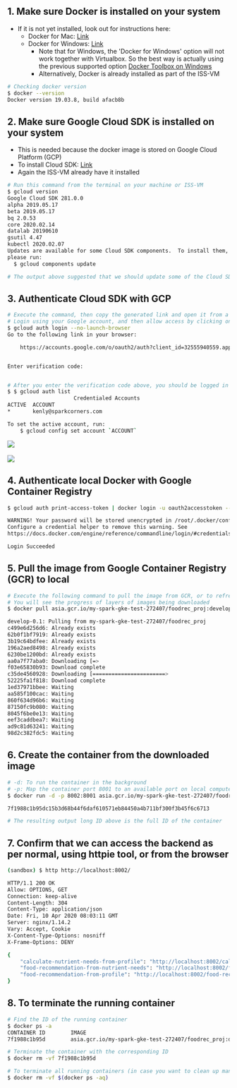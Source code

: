 ## 1. Make sure Docker is installed on your system
* If it is not yet installed, look out for instructions here:
    * Docker for Mac: [Link](https://docs.docker.com/docker-for-mac/)
    * Docker for Windows: [Link](https://docs.docker.com/docker-for-windows/)
        * Note that for Windows, the 'Docker for Windows' option will not work together with Virtualbox. So the best way is actually using the previous supported option [Docker Toolbox on Windows](https://docs.docker.com/toolbox/toolbox_install_windows/)
        * Alternatively, Docker is already installed as part of the ISS-VM

```bash
# Checking docker version
$ docker --version
Docker version 19.03.8, build afacb8b
```

## 2. Make sure Google Cloud SDK is installed on your system
* This is needed because the docker image is stored on Google Cloud Platform (GCP)
* To install Cloud SDK: [Link](https://cloud.google.com/sdk/install)
* Again the ISS-VM already have it installed

```bash
# Run this command from the terminal on your machine or ISS-VM
$ gcloud version
Google Cloud SDK 281.0.0
alpha 2019.05.17
beta 2019.05.17
bq 2.0.53
core 2020.02.14
datalab 20190610
gsutil 4.47
kubectl 2020.02.07
Updates are available for some Cloud SDK components.  To install them,
please run:
  $ gcloud components update

# The output above suggested that we should update some of the Cloud SDK components, but that is ok
```

## 3. Authenticate Cloud SDK with GCP
```bash
# Execute the command, then copy the generated link and open it from a browser. (Screenshots below)
# Login using your Google account, and then allow access by clicking on the 'Allow' button, then copy the verfication code form the resulting page back here:
$ gcloud auth login --no-launch-browser
Go to the following link in your browser:

    https://accounts.google.com/o/oauth2/auth?client_id=32555940559.apps.googleusercontent.com&redirect_uri=urn%3Aietf%3Awg%3Aoauth%3A2.0%3Aoob&scope=https%3A%2F%2Fwww.googleapis.com%2Fauth%2Fuserinfo.email+https%3A%2F%2Fwww.googleapis.com%2Fauth%2Fcloud-platform+https%3A%2F%2Fwww.googleapis.com%2Fauth%2Fappengine.admin+https%3A%2F%2Fwww.googleapis.com%2Fauth%2Fcompute+https%3A%2F%2Fwww.googleapis.com%2Fauth%2Faccounts.reauth&code_challenge=W_91qoiR9TyFXX0V6Y5YDJaN0gHBfIcnCET9UT3o0j0&code_challenge_method=S256&access_type=offline&response_type=code&prompt=select_account


Enter verification code: 


# After you enter the verification code above, you should be logged in successfully. You can confirm that by running:
$ $ gcloud auth list
                     Credentialed Accounts
ACTIVE  ACCOUNT
*       kenly@sparkcorners.com

To set the active account, run:
    $ gcloud config set account `ACCOUNT`
```

<img src="../static/Cloud SDK - Login.png"
     style="display: block;" />
     <br>
<img src="../static/Cloud SDK - Code.png"
     style="display: block;" />

## 4. Authenticate local Docker with Google Container Registry
```bash
$ gcloud auth print-access-token | docker login -u oauth2accesstoken --password-stdin https://asia.gcr.io

WARNING! Your password will be stored unencrypted in /root/.docker/config.json.
Configure a credential helper to remove this warning. See
https://docs.docker.com/engine/reference/commandline/login/#credentials-store

Login Succeeded
```

## 5. Pull the image from Google Container Registry (GCR) to local
```bash
# Execute the following command to pull the image from GCR, or to refresh the local image if it is updated from GCR
# You will see the progress of layers of images being downloaded
$ docker pull asia.gcr.io/my-spark-gke-test-272407/foodrec_proj:develop-0.1

develop-0.1: Pulling from my-spark-gke-test-272407/foodrec_proj
c499e6d256d6: Already exists 
62b0f1bf7919: Already exists 
3b19c64bdfee: Already exists 
196a2aed8498: Already exists 
6230be1200bd: Already exists 
aa0a7f77aba0: Downloading [=>                                                 ]  966.4kB/32.1MB
f03e65830b93: Download complete 
c35de4560928: Downloading [=======================>                           ]  2.412MB/5.215MB
52225fa1f818: Download complete 
1ed37971bbee: Waiting 
aa585f100cac: Waiting 
860f634d96b6: Waiting 
87150fc9b080: Waiting 
8045f6be0e13: Waiting 
eef3caddbea7: Waiting 
ad9c81d63241: Waiting 
98d2c382fdc5: Waiting 
```

## 6. Create the container from the downloaded image
```bash
# -d: To run the container in the background
# -p: Map the container port 8001 to an available port on local computer, in this case we choose port 8002
$ docker run -d -p 8002:8001 asia.gcr.io/my-spark-gke-test-272407/foodrec_proj:develop-0.1

7f1988c1b95dc15b3d68b44f6daf610571eb84450a4b711bf300f3b45f6c6713

# The resulting output long ID above is the full ID of the container
```
## 7. Confirm that we can access the backend as per normal, using httpie tool, or from the browser
```bash
(sandbox) $ http http://localhost:8002/ 

HTTP/1.1 200 OK
Allow: OPTIONS, GET
Connection: keep-alive
Content-Length: 304
Content-Type: application/json
Date: Fri, 10 Apr 2020 08:03:11 GMT
Server: nginx/1.14.2
Vary: Accept, Cookie
X-Content-Type-Options: nosniff
X-Frame-Options: DENY

{
    "calculate-nutrient-needs-from-profile": "http://localhost:8002/calculate-nutrient-needs-from-profile/",
    "food-recommendation-from-nutrient-needs": "http://localhost:8002/food-recommendation-from-nutrient-needs/",
    "food-recommendation-from-profile": "http://localhost:8002/food-recommendation-from-profile/"
}
```

## 8. To terminate the running container
```bash
# Find the ID of the running container
$ docker ps -a
CONTAINER ID        IMAGE                                                           COMMAND                  CREATED             STATUS                    PORTS                    NAMES
7f1988c1b95d        asia.gcr.io/my-spark-gke-test-272407/foodrec_proj:develop-0.1   "/usr/bin/supervisord"   34 seconds ago      Up 32 seconds             0.0.0.0:8002->8001/tcp   affectionate_lamarr

# Terminate the container with the corresponding ID
$ docker rm -vf 7f1988c1b95d

# To terminate all running containers (in case you want to clean up many at the same time)
$ docker rm -vf $(docker ps -aq)
```





